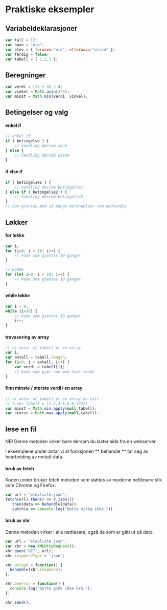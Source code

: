 # Praktiske eksempler

## Variabeldeklarasjoner
```js
var tall = 12;
var navn = "ole";
var elev = { fornavn:"ole", etternavn:"olsen" };
var ferdig = false;
var tabell = [ 1,2,3 ];
```
## Beregninger
```js
var verdi = (12 + 3) / 4;
var vinkel = Math.asin(3/4);
var minst = Math.min(verdi, vinkel);
```

## Betingelser og valg
#### enkel if
```js
// enkel if
if ( betingelse ) {
	// handling dersom sann
} else {
	// handling dersom usann
}
```

#### if else if
```js
if ( betingelse1 ) {
	// handling dersom betingelse1
} else if ( betingelse2 ) {
	// handling dersom betingelse2
}
// kan gjentas med så mange betingelser som nødvendig

```

## Løkker

#### for løkke

```js
var i;
for (i=0; i < 10; i++) {
	// kode som gjentas 10 ganger
}

// ECMA6
for (let i=0; i < 10; i++) {
	// kode som gjentas 10 ganger
}

```

#### while løkke
```js
var i = 0;
while (i<10) {
	// kode som gjentas 10 ganger
	i++;
}
```

#### travasering av array

```js
// vi antar at tabell er en array
var i;
var antall = tabell.length;
for (i=0; i < antall; i++) {
	var verdi = tabell[i];
	// kode som gjør noe med hver verdi
}
```

#### finn minste / største verdi i en array
```js
// vi antar at tabell er en array av tall
// f.eks tabell = [1,2,3-5,8,0,1222]
var minst = Math.min.apply(null,tabell);
var storst = Math.max.apply(null,tabell);
```


## lese en fil
NB! Denne metoden virker bare dersom du laster sida fra en webserver.

I eksemplene under antar vi at funksjonen ** behandle ** tar seg
av bearbeiding av motatt data.

#### bruk av fetch
Koden under bruker fetch metoden som støttes av moderne nettlesere slik som
Chrome og Firefox.

```js
var url = "elevliste.json";
fetch(url).then(r => r.json())
  .then(data => behandle(data))
  .catch(e => console.log("Dette virka ikke."))
```

#### bruk av xhr
Denne metoden virker i alle nettlesere, også de som er gått ut på dato.
```js
var url = "elevliste.json";
var xhr = new XMLHttpRequest();
xhr.open('GET', url);
xhr.responseType = 'json';

xhr.onload = function() {
  behandle(xhr.response);
};

xhr.onerror = function() {
  console.log("Dette gikk ikke bra.");
};

xhr.send();
```
